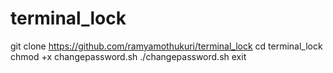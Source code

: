 # terminal_lock
git clone https://github.com/ramyamothukuri/terminal_lock
cd terminal_lock
chmod +x changepassword.sh
./changepassword.sh
exit
